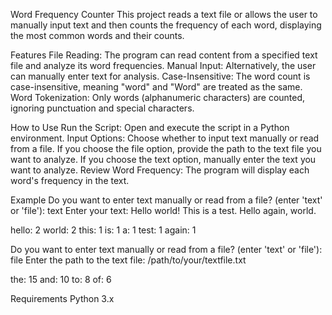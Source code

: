 Word Frequency Counter
This project reads a text file or allows the user to manually input text and then counts the frequency of each word, displaying the most common words and their counts.

Features
File Reading: The program can read content from a specified text file and analyze its word frequencies.
Manual Input: Alternatively, the user can manually enter text for analysis.
Case-Insensitive: The word count is case-insensitive, meaning "word" and "Word" are treated as the same.
Word Tokenization: Only words (alphanumeric characters) are counted, ignoring punctuation and special characters.

How to Use
Run the Script: Open and execute the script in a Python environment.
Input Options:
Choose whether to input text manually or read from a file.
If you choose the file option, provide the path to the text file you want to analyze.
If you choose the text option, manually enter the text you want to analyze.
Review Word Frequency: The program will display each word's frequency in the text.

Example
Do you want to enter text manually or read from a file? (enter 'text' or 'file'): text
Enter your text: Hello world! This is a test. Hello again, world.

hello: 2
world: 2
this: 1
is: 1
a: 1
test: 1
again: 1

Do you want to enter text manually or read from a file? (enter 'text' or 'file'): file
Enter the path to the text file: /path/to/your/textfile.txt

the: 15
and: 10
to: 8
of: 6

Requirements
Python 3.x
